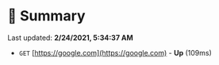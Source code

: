 # 📖 Summary
Last updated: **2/24/2021, 5:34:37 AM**

- `GET` [https://google.com](https://google.com) - **Up** (109ms)
